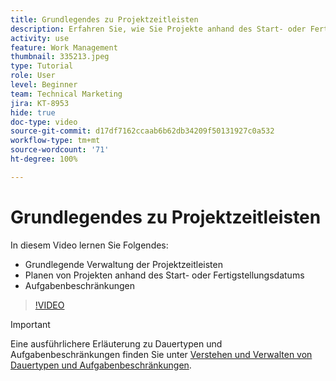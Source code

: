```yaml
---
title: Grundlegendes zu Projektzeitleisten
description: Erfahren Sie, wie Sie Projekte anhand des Start- oder Fertigstellungsdatums planen können. Erfahren Sie anschließend, wie sich Dauer, Vorgänger und Aufgabenbeschränkungen auf den Projektplan auswirken.
activity: use
feature: Work Management
thumbnail: 335213.jpeg
type: Tutorial
role: User
level: Beginner
team: Technical Marketing
jira: KT-8953
hide: true
doc-type: video
source-git-commit: d17df7162ccaab6b62db34209f50131927c0a532
workflow-type: tm+mt
source-wordcount: '71'
ht-degree: 100%

---
```


# Grundlegendes zu Projektzeitleisten

In diesem Video lernen Sie Folgendes:

* Grundlegende Verwaltung der Projektzeitleisten
* Planen von Projekten anhand des Start- oder Fertigstellungsdatums
* Aufgabenbeschränkungen

>[!VIDEO](https://video.tv.adobe.com/v/3435844/?quality=12&learn=on&enablevpops&captions=ger)

>[!IMPORTANT]
>
>Eine ausführlichere Erläuterung zu Dauertypen und Aufgabenbeschränkungen finden Sie unter [Verstehen und Verwalten von Dauertypen und Aufgabenbeschränkungen](https://experienceleague.adobe.com/docs/workfront-learn/tutorials-workfront/manage-work/intermediate-projects/understand-and-manage-duration-types-and-task-constraints.html?lang=de).
